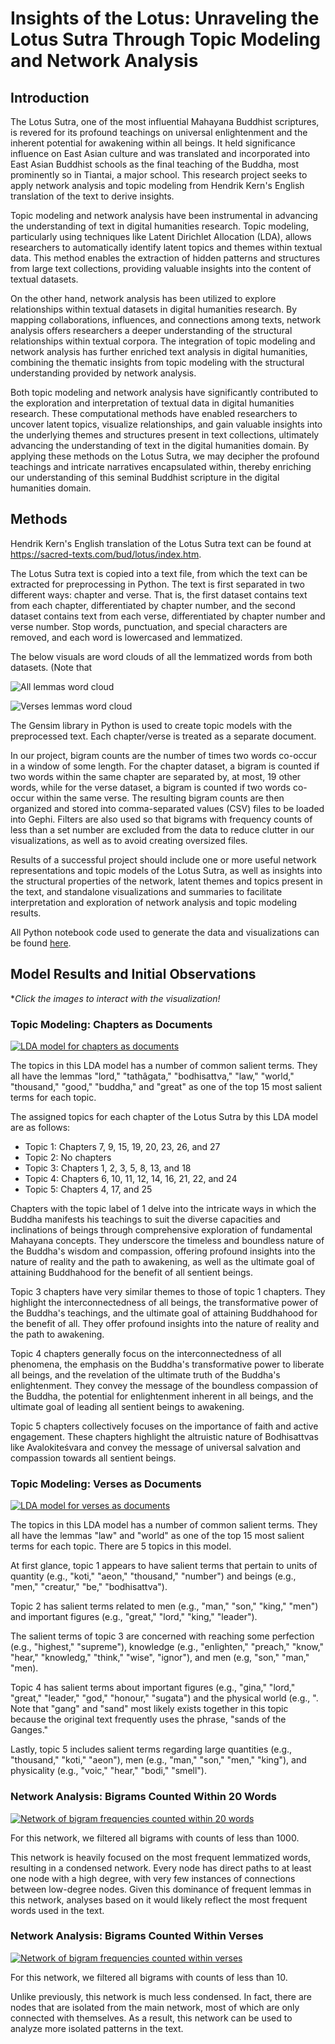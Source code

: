 # Insights of the Lotus: Unraveling the Lotus Sutra Through Topic Modeling and Network Analysis

## Introduction

The Lotus Sutra, one of the most influential Mahayana Buddhist scriptures, is revered for its profound teachings on universal enlightenment and the inherent potential for awakening within all beings. It held significance influence on East Asian culture and was translated and incorporated into East Asian Buddhist schools as the final teaching of the Buddha, most prominently so in Tiantai, a major school. This research project seeks to apply network analysis and topic modeling from Hendrik Kern's English translation of the text to derive insights.

Topic modeling and network analysis have been instrumental in advancing the understanding of text in digital humanities research. Topic modeling, particularly using techniques like Latent Dirichlet Allocation (LDA), allows researchers to automatically identify latent topics and themes within textual data. This method enables the extraction of hidden patterns and structures from large text collections, providing valuable insights into the content of textual datasets.

On the other hand, network analysis has been utilized to explore relationships within textual datasets in digital humanities research. By mapping collaborations, influences, and connections among texts, network analysis offers researchers a deeper understanding of the structural relationships within textual corpora. The integration of topic modeling and network analysis has further enriched text analysis in digital humanities, combining the thematic insights from topic modeling with the structural understanding provided by network analysis.

Both topic modeling and network analysis have significantly contributed to the exploration and interpretation of textual data in digital humanities research. These computational methods have enabled researchers to uncover latent topics, visualize relationships, and gain valuable insights into the underlying themes and structures present in text collections, ultimately advancing the understanding of text in the digital humanities domain. By applying these methods on the Lotus Sutra, we may decipher the profound teachings and intricate narratives encapsulated within, thereby enriching our understanding of this seminal Buddhist scripture in the digital humanities domain.


## Methods

Hendrik Kern's English translation of the Lotus Sutra text can be found at https://sacred-texts.com/bud/lotus/index.htm.

The Lotus Sutra text is copied into a text file, from which the text can be extracted for preprocessing in Python. The text is first separated in two different ways: chapter and verse. That is, the first dataset contains text from each chapter, differentiated by chapter number, and the second dataset contains text from each verse, differentiated by chapter number and verse number. Stop words, punctuation, and special characters are removed, and each word is lowercased and lemmatized. 

The below visuals are word clouds of all the lemmatized words from both datasets. (Note that

![All lemmas word cloud](Images/chapters_word_cloud.png)

![Verses lemmas word cloud](Images/verses_word_cloud.png)

The Gensim library in Python is used to create topic models with the preprocessed text. Each chapter/verse is treated as a separate document.

In our project, bigram counts are the number of times two words co-occur in a window of some length. For the chapter dataset, a bigram is counted if two words within the same chapter are separated by, at most, 19 other words, while for the verse dataset, a bigram is counted if two words co-occur within the same verse. The resulting bigram counts are then organized and stored into comma-separated values (CSV) files to be loaded into Gephi. Filters are also used so that bigrams with frequency counts of less than a set number are excluded from the data to reduce clutter in our visualizations, as well as to avoid creating oversized files.

Results of a successful project should include one or more useful network representations and topic models of the Lotus Sutra, as well as insights into the structural properties of the network, latent themes and topics present in the text, and standalone visualizations and summaries to facilitate interpretation and exploration of network analysis and topic modeling results. 

All Python notebook code used to generate the data and visualizations can be found [here](LotusInsights.ipynb).


## Model Results and Initial Observations

**Click the images to interact with the visualization!*

### Topic Modeling: Chapters as Documents

[![LDA model for chapters as documents](Images/chapters_lda.jpeg)](https://htmlpreview.github.io/?https://github.com/XiongCynthia/LotusInsights/blob/main/Topic%20Models/chapters_lda.html)

The topics in this LDA model has a number of common salient terms. They all have the lemmas "lord," "tathâgata," "bodhisattva," "law," "world," "thousand," "good," "buddha," and "great" as one of the top 15 most salient terms for each topic. 

The assigned topics for each chapter of the Lotus Sutra by this LDA model are as follows:

- Topic 1: Chapters 7, 9, 15, 19, 20, 23, 26, and 27
- Topic 2: No chapters
- Topic 3: Chapters 1, 2, 3, 5, 8, 13, and 18
- Topic 4: Chapters 6, 10, 11, 12, 14, 16, 21, 22, and 24
- Topic 5: Chapters 4, 17, and 25

Chapters with the topic label of 1 delve into the intricate ways in which the Buddha manifests his teachings to suit the diverse capacities and inclinations of beings through comprehensive exploration of fundamental Mahayana concepts. They underscore the timeless and boundless nature of the Buddha's wisdom and compassion, offering profound insights into the nature of reality and the path to awakening, as well as the ultimate goal of attaining Buddhahood for the benefit of all sentient beings.

Topic 3 chapters have very similar themes to those of topic 1 chapters. They highlight the interconnectedness of all beings, the transformative power of the Buddha's teachings, and the ultimate goal of attaining Buddhahood for the benefit of all. They offer profound insights into the nature of reality and the path to awakening.

Topic 4 chapters generally focus on the interconnectedness of all phenomena, the emphasis on the Buddha's transformative power to liberate all beings, and the revelation of the ultimate truth of the Buddha's enlightenment. They convey the message of the boundless compassion of the Buddha, the potential for enlightenment inherent in all beings, and the ultimate goal of leading all sentient beings to awakening.

Topic 5 chapters collectively focuses on the importance of faith and active engagement. These chapters highlight the altruistic nature of Bodhisattvas like Avalokiteśvara and convey the message of universal salvation and compassion towards all sentient beings.


### Topic Modeling: Verses as Documents

[![LDA model for verses as documents](Images/verses_lda.jpeg)](https://htmlpreview.github.io/?https://github.com/XiongCynthia/LotusInsights/blob/main/Topic%20Models/verses_lda.html)

The topics in this LDA model has a number of common salient terms. They all have the lemmas "law" and "world" as one of the top 15 most salient terms for each topic. There are 5 topics in this model.

At first glance, topic 1 appears to have salient terms that pertain to units of quantity (e.g., "koti," "aeon," "thousand," "number") and beings (e.g., "men," "creatur," "be," "bodhisattva").

Topic 2 has salient terms related to men (e.g., "man," "son," "king," "men") and important figures (e.g., "great," "lord," "king," "leader").

The salient terms of topic 3 are concerned with reaching some perfection (e.g., "highest," "supreme"), knowledge (e.g., "enlighten," "preach," "know," "hear," "knowledg," "think," "wise", "ignor"), and men (e.g, "son," "man," "men).

Topic 4 has salient terms about important figures (e.g., "gina," "lord," "great," "leader," "god," "honour," "sugata") and the physical world (e.g., ". Note that "gang" and "sand" most likely exists together in this topic because the original text frequently uses the phrase, "sands of the Ganges."

Lastly, topic 5 includes salient terms regarding large quantities (e.g., "thousand," "koti," "aeon"), men (e.g., "man," "son," "men," "king"), and physicality (e.g., "voic," "hear," "bodi," "smell").


### Network Analysis: Bigrams Counted Within 20 Words

[![Network of bigram frequencies counted within 20 words](Images/chapters_network.jpeg)](https://ouestware.gitlab.io/retina/beta/#/graph/?url=https%3A%2F%2Fraw.githubusercontent.com%2FXiongCynthia%2FLotusInsights%2Fmain%2FNetworks%2FChaptersBigrams.gexf&sa=r&ca=r&ec=o&lt=10)

For this network, we filtered all bigrams with counts of less than 1000. 

This network is heavily focused on the most frequent lemmatized words, resulting in a condensed network. Every node has direct paths to at least one node with a high degree, with very few instances of connections between low-degree nodes. Given this dominance of frequent lemmas in this network, analyses based on it would likely reflect the most frequent words used in the text.


### Network Analysis: Bigrams Counted Within Verses

[![Network of bigram frequencies counted within verses](Images/verses_network.jpeg)](https://ouestware.gitlab.io/retina/beta/#/graph/?url=https%3A%2F%2Fraw.githubusercontent.com%2FXiongCynthia%2FLotusInsights%2Fmain%2FNetworks%2FVersesBigrams.gexf&sa=r&ca=r&ec=o&lt=10)

For this network, we filtered all bigrams with counts of less than 10. 

Unlike previously, this network is much less condensed. In fact, there are nodes that are isolated from the main network, most of which are only connected with themselves. As a result, this network can be used to analyze more isolated patterns in the text.
